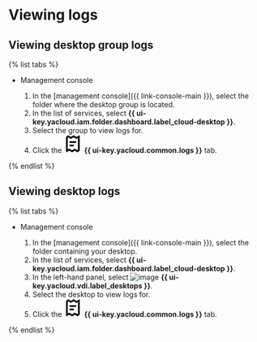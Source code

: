 # Viewing logs

## Viewing desktop group logs

{% list tabs %}

- Management console

   1. In the [management console]({{ link-console-main }}), select the folder where the desktop group is located.
   1. In the list of services, select **{{ ui-key.yacloud.iam.folder.dashboard.label_cloud-desktop }}**.
   1. Select the group to view logs for.
   1. Click the ![logs](../../_assets/cloud-desktop/logs.svg) **{{ ui-key.yacloud.common.logs }}** tab.

{% endlist %}

## Viewing desktop logs

{% list tabs %}

- Management console

   1. In the [management console]({{ link-console-main }}), select the folder containing your desktop.
   1. In the list of services, select **{{ ui-key.yacloud.iam.folder.dashboard.label_cloud-desktop }}**.
   1. In the left-hand panel, select ![image](../../_assets/cloud-desktop/desktops.svg) **{{ ui-key.yacloud.vdi.label_desktops }}**.
   1. Select the desktop to view logs for.
   1. Click the ![logs](../../_assets/cloud-desktop/logs.svg) **{{ ui-key.yacloud.common.logs }}** tab.

{% endlist %}

